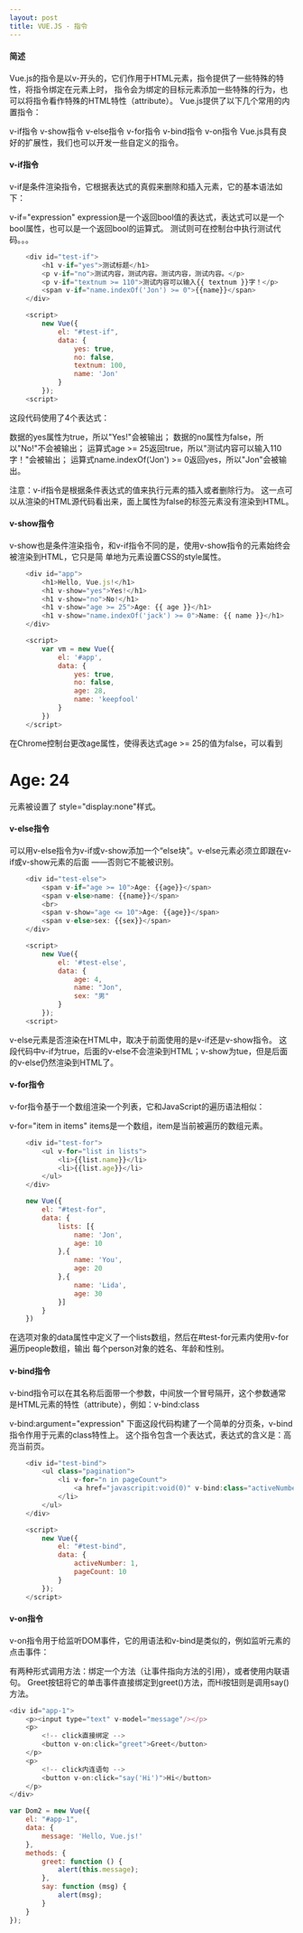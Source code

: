 ```yaml
---
layout: post
title: VUE.JS - 指令
---
```


#### 简述

  Vue.js的指令是以v-开头的，它们作用于HTML元素，指令提供了一些特殊的特性，将指令绑定在元素上时，
  指令会为绑定的目标元素添加一些特殊的行为，也可以将指令看作特殊的HTML特性（attribute）。
  Vue.js提供了以下几个常用的内置指令：

  v-if指令
  v-show指令
  v-else指令
  v-for指令
  v-bind指令
  v-on指令
  Vue.js具有良好的扩展性，我们也可以开发一些自定义的指令。

#### v-if指令

v-if是条件渲染指令，它根据表达式的真假来删除和插入元素，它的基本语法如下：

v-if="expression"
expression是一个返回bool值的表达式，表达式可以是一个bool属性，也可以是一个返回bool的运算式。
测试则可在控制台中执行测试代码。。。

```javascript
    <div id="test-if">
		<h1 v-if="yes">测试标题</h1>
		<p v-if="no">测试内容，测试内容。测试内容，测试内容。</p>
		<p v-if="textnum >= 110">测试内容可以输入{{ textnum }}字！</p>
		<span v-if="name.indexOf('Jon') >= 0">{{name}}</span>
	</div>

    <script>
	    new Vue({
            el: "#test-if",
            data: {
    	        yes: true,
    	        no: false,
    	        textnum: 100,
    	        name: 'Jon'
            }
        });
    <script>
```

这段代码使用了4个表达式：

数据的yes属性为true，所以"Yes!"会被输出；
数据的no属性为false，所以"No!"不会被输出；
运算式age >= 25返回true，所以"测试内容可以输入110字！"会被输出；
运算式name.indexOf('Jon') >= 0返回yes，所以"Jon"会被输出。

注意：v-if指令是根据条件表达式的值来执行元素的插入或者删除行为。
这一点可以从渲染的HTML源代码看出来，面上属性为false的标签元素没有渲染到HTML。

#### v-show指令

v-show也是条件渲染指令，和v-if指令不同的是，使用v-show指令的元素始终会被渲染到HTML，它只是简
单地为元素设置CSS的style属性。

```javascript
    <div id="app">
        <h1>Hello, Vue.js!</h1>
        <h1 v-show="yes">Yes!</h1>
        <h1 v-show="no">No!</h1>
        <h1 v-show="age >= 25">Age: {{ age }}</h1>
        <h1 v-show="name.indexOf('jack') >= 0">Name: {{ name }}</h1>
    </div>

    <script>
        var vm = new Vue({
            el: '#app',
            data: {
                yes: true,
                no: false,
                age: 28,
                name: 'keepfool'
            }
        })
    </script>
```

在Chrome控制台更改age属性，使得表达式age >= 25的值为false，可以看到<h1>Age: 24</h1>元素被设置了
style="display:none"样式。

#### v-else指令

可以用v-else指令为v-if或v-show添加一个“else块”。v-else元素必须立即跟在v-if或v-show元素的后面
——否则它不能被识别。

```javascript
    <div id="test-else">
		<span v-if="age >= 10">Age: {{age}}</span>
		<span v-else>name: {{name}}</span>
		<br>
		<span v-show="age <= 10">Age: {{age}}</span>
		<span v-else>sex: {{sex}}</span>
	</div>

    <script>
	    new Vue({
            el: '#test-else',
            data: {
    	        age: 4,
    	        name: "Jon",
    	        sex: "男"
            }
        });
    <script>
```
v-else元素是否渲染在HTML中，取决于前面使用的是v-if还是v-show指令。
这段代码中v-if为true，后面的v-else不会渲染到HTML；v-show为tue，但是后面的v-else仍然渲染到HTML了。

#### v-for指令

v-for指令基于一个数组渲染一个列表，它和JavaScript的遍历语法相似：

v-for="item in items"
items是一个数组，item是当前被遍历的数组元素。

```javascript
    <div id="test-for">
		<ul v-for="list in lists">
			<li>{{list.name}}</li>
			<li>{{list.age}}</li>
		</ul>
	</div>

    new Vue({
        el: "#test-for",
        data: {
            lists: [{
			    name: 'Jon',
			    age: 10
		    },{
			    name: 'You',
			    age: 20
		    },{
			    name: 'Lida',
			    age: 30
		    }]
	    }
    })
```

在选项对象的data属性中定义了一个lists数组，然后在#test-for元素内使用v-for遍历people数组，输出
每个person对象的姓名、年龄和性别。

#### v-bind指令

v-bind指令可以在其名称后面带一个参数，中间放一个冒号隔开，这个参数通常是HTML元素的特性（attribute），例如：v-bind:class

v-bind:argument="expression"
下面这段代码构建了一个简单的分页条，v-bind指令作用于元素的class特性上。
这个指令包含一个表达式，表达式的含义是：高亮当前页。

```javascript
    <div id="test-bind">
		<ul class="pagination">
			<li v-for="n in pageCount">
				<a href="javascripit:void(0)" v-bind:class="activeNumber === n ? 'active' : ''">{{ n }}</a>
			</li>
		</ul>
	</div>

	<script>
        new Vue({
    	    el: "#test-bind",
    	    data: {
    		    activeNumber: 1,
    		    pageCount: 10
    	    }
        });
    </script>
```

#### v-on指令

v-on指令用于给监听DOM事件，它的用语法和v-bind是类似的，例如监听<a>元素的点击事件：

<a v-on:click="doSomething">
有两种形式调用方法：绑定一个方法（让事件指向方法的引用），或者使用内联语句。
Greet按钮将它的单击事件直接绑定到greet()方法，而Hi按钮则是调用say()方法。

```javascript
<div id="app-1">
    <p><input type="text" v-model="message"/></p>
    <p>
        <!-- click直接绑定 -->
        <button v-on:click="greet">Greet</button>
    </p>
    <p>
        <!-- click内连语句 -->
        <button v-on:click="say('Hi')">Hi</button>
    </p>
</div>

var Dom2 = new Vue({
    el: "#app-1",
	data: {
		message: 'Hello, Vue.js!'
	},
	methods: {
		greet: function () {
			alert(this.message);
		},
		say: function (msg) {
			alert(msg);
		}
	}
});
```



